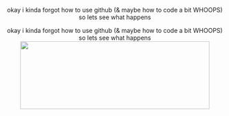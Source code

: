 <html>
<body style="text-align:center;">

<!-- html nerds how do i make the text center aligned again... -->
okay i kinda forgot how to use github (& maybe how to code a bit WHOOPS) so lets see what happens

<p align="center">
  okay i kinda forgot how to use github (& maybe how to code a bit WHOOPS) so lets see what happens
  <img src="https://file.garden/ZFwqlyhvAk-Bo3Zk/dawn-majora.gif" width=440 height=158>
</p>

</html>
